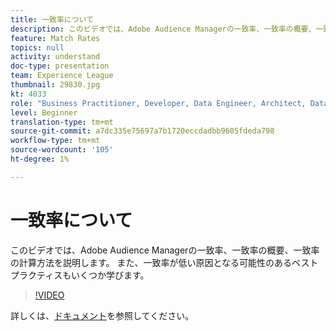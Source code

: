 ```yaml
---
title: 一致率について
description: このビデオでは、Adobe Audience Managerの一致率、一致率の概要、一致率の計算方法を説明します。 また、一致率が低い原因となる可能性のあるベストプラクティスもいくつか学びます。
feature: Match Rates
topics: null
activity: understand
doc-type: presentation
team: Experience League
thumbnail: 29830.jpg
kt: 4033
role: "Business Practitioner, Developer, Data Engineer, Architect, Data Architect, Administrator, Leader"
level: Beginner
translation-type: tm+mt
source-git-commit: a7dc335e75697a7b1720eccdadbb9605fdeda798
workflow-type: tm+mt
source-wordcount: '105'
ht-degree: 1%

---
```



# 一致率について

このビデオでは、Adobe Audience Managerの一致率、一致率の概要、一致率の計算方法を説明します。 また、一致率が低い原因となる可能性のあるベストプラクティスもいくつか学びます。

>[!VIDEO](https://video.tv.adobe.com/v/29830/?quality=12)

詳しくは、[ドキュメント](https://docs.adobe.com/help/en/audience-manager/user-guide/features/addressable-audiences.html)を参照してください。
